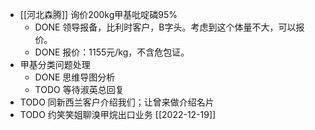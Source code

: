 - [[河北森腾]] 询价200kg甲基吡啶磷95%
	- DONE 领导报备，比利时客户，B字头。考虑到这个体量不大，可以报价。
	- DONE 报价：1155元/kg，不含危包证。
- 甲基分类问题处理
	- DONE 思维导图分析
	- TODO 等待淑英总回复
- TODO 同新西兰客户介绍我们；让曾来做介绍名片
- TODO 约笑笑姐聊溴甲烷出口业务 [[2022-12-19]]